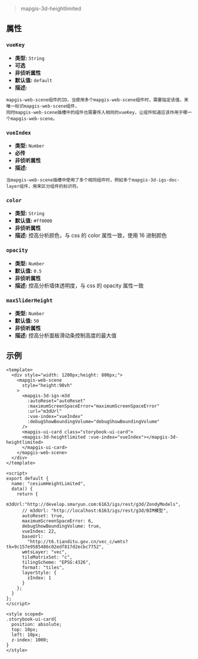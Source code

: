 > mapgis-3d-heightlimited

## 属性
### `vueKey`

- **类型:** `String`
- **可选**
- **非侦听属性**
- **默认值:** `default`
- **描述:**

```
mapgis-web-scene组件的ID，当使用多个mapgis-web-scene组件时，需要指定该值，来唯一标识mapgis-web-scene组件，
同时mapgis-web-scene插槽中的组件也需要传入相同的vueKey，让组件知道应该作用于哪一个mapgis-web-scene。
```

### `vueIndex`

- **类型:** `Number`
- **必传**
- **非侦听属性**
- **描述:**

```
当mapgis-web-scene插槽中使用了多个相同组件时，例如多个mapgis-3d-igs-doc-layer组件，用来区分组件的标识符。
```

### `color`

- **类型:** `String`
- **默认值:** `#ff0000`
- **非侦听属性**
- **描述:** 控高分析颜色，与 css 的 color 属性一致，使用 16 进制颜色

### `opacity`

- **类型:** `Number`
- **默认值:** `0.5`
- **非侦听属性**
- **描述:** 控高分析墙体透明度，与 css 的 opacity 属性一致

### `maxSliderHeight`

- **类型:** `Number`
- **默认值:** `50`
- **非侦听属性**
- **描述:** 控高分析面板滑动条控制高度的最大值

## 示例

```vue
<template>
  <div style="width: 1200px;height: 800px;">
    <mapgis-web-scene
      style="height:90vh"
    >
      <mapgis-3d-igs-m3d
        :autoReset="autoReset"
        :maximumScreenSpaceError="maximumScreenSpaceError"
        :url="m3dUrl"
        :vue-index="vueIndex"
        :debugShowBoundingVolume="debugShowBoundingVolume"
      />
      <mapgis-ui-card class="storybook-ui-card">
      <mapgis-3d-heightlimited :vue-index="vueIndex"></mapgis-3d-heightlimited>
      </mapgis-ui-card>
    </mapgis-web-scene>
  </div>
</template>

<script>
export default {
  name: "cesiumHeightLimited",
  data() {
    return {
      m3dUrl:"http://develop.smaryun.com:6163/igs/rest/g3d/ZondyModels",
      // m3dUrl: "http://localhost:6163/igs/rest/g3d/BIM模型",
      autoReset: true,
      maximumScreenSpaceError: 6,
      debugShowBoundingVolume: true,
      vueIndex: 22,
      baseUrl:
        "http://t6.tianditu.gov.cn/vec_c/wmts?tk=9c157e9585486c02edf817d2ecbc7752",
      wmtsLayer: "vec",
      tileMatrixSet: "c",
      tilingScheme: "EPSG:4326",
      format: "tiles",
      layerStyle: {
        zIndex: 1
      }
    };
  }
};
</script>

<style scoped>
.storybook-ui-card{
  position: absolute;
  top: 10px;
  left: 10px;
  z-index: 1000;
}
</style>
```
